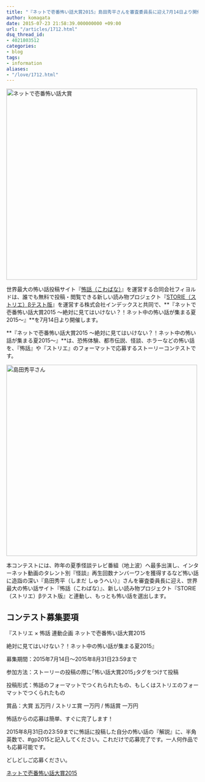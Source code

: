 ```yaml
---
title: "『ネットで壱番怖い話大賞2015』島田秀平さんを審査委員長に迎え7月14日より開催"
author: komagata
date: 2015-07-23 21:58:39.000000000 +09:00
url: "/articles/1712.html"
dsq_thread_id:
- 4021803512
categories:
- blog
tags:
- information
aliases:
- "/love/1712.html"
---
```


  <img width="500px" src="http://i.gyazo.com/241a8ed680c9902f5431ef86ff553491.png" alt="ネットで壱番怖い話大賞" />


世界最大の怖い話投稿サイト『<a href="http://kowabana.jp" title="怖話（こわばな）" target="_blank">怖話（こわばな）</a>』を運営する合同会社フィヨルドは、誰でも無料で投稿・閲覧できる新しい読み物プロジェクト『<a href="http://storie.jp/" title="ストリエ" target="_blank">STORIE（ストリエ）βテスト版</a>』を運営する株式会社インデックスと共同で、**『ネットで壱番怖い話大賞2015 ～絶対に見てはいけない？！ネット中の怖い話が集まる夏2015～』**を7月14日より開催します。

**『ネットで壱番怖い話大賞2015 ～絶対に見てはいけない？！ネット中の怖い話が集まる夏2015～』**は、恐怖体験、都市伝説、怪談、ホラーなどの怖い話を、『怖話』や『ストリエ』のフォーマットで応募するストーリーコンテストです。


  <img width="500px" src="http://i.gyazo.com/0b7127528f8f7605b464b9a79041a335.png" alt="島田秀平さん" />


本コンテストには、昨年の夏季怪談テレビ番組（地上波）へ最多出演し、インターネット動画のタレント別『怪談』再生回数ナンバーワンを獲得するなど怖い話に造詣の深い『島田秀平（しまだ しゅうへい）』さんを審査委員長に迎え、世界最大の怖い話サイト『怖話（こわばな）』、新しい読み物プロジェクト『STORIE（ストリエ）βテスト版』と連動し、もっとも怖い話を選出します。

## コンテスト募集要項

『ストリエ × 怖話 連動企画 ネットで壱番怖い話大賞2015
  
 絶対に見てはいけない？！ネット中の怖い話が集まる夏2015』

募集期間：2015年7月14日～2015年8月31日23:59まで
  
参加方法：ストーリーの投稿の際に｢怖い話大賞2015｣タグをつけて投稿
  
投稿形式：怖話のフォーマットでつくれられたもの、もしくはストリエのフォーマットでつくられたもの
  
賞品：大賞 五万円 / ストリエ賞 一万円 / 怖話賞 一万円

怖話からの応募は簡単、すぐに完了します！
  
2015年8月31日の23:59までに怖話に投稿した自分の怖い話の『解説』に、半角英数で、#gp2015と記入してください。これだけで応募完了です。一人何作品でも応募可能です。
  
どしどしご応募ください。

<a href="http://kowabana.jp/grand_prize_2015" title="ネットで壱番怖い話大賞" target="_blank">ネットで壱番怖い話大賞2015</a>